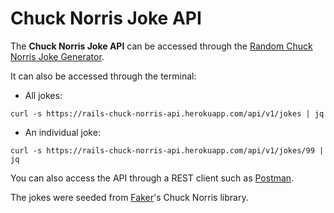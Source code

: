 # Chuck Norris Joke API

The **Chuck Norris Joke API** can be accessed through the [Random Chuck Norris Joke Generator](https://alvinqingxing.github.io/chuck-norris-front/).

It can also be accessed through the terminal:

* All jokes:

```
curl -s https://rails-chuck-norris-api.herokuapp.com/api/v1/jokes | jq
```

* An individual joke:

```
curl -s https://rails-chuck-norris-api.herokuapp.com/api/v1/jokes/99 | jq
```

You can also access the API through a REST client such as [Postman](https://www.postman.com/).

The jokes were seeded from [Faker](https://github.com/faker-ruby/faker)'s Chuck Norris library.
